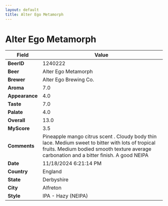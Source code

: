 ```yaml
---
layout: default
title: Alter Ego Metamorph
---
```


# Alter Ego Metamorph

| Field         | Value     |
|---------------|-----------|
| **BeerID** | 1240222 |
| **Beer** | Alter Ego Metamorph |
| **Brewer** | Alter Ego Brewing Co. |
| **Aroma** | 7.0 |
| **Appearance** | 4.0 |
| **Taste** | 7.0 |
| **Palate** | 4.0 |
| **Overall** | 13.0 |
| **MyScore** | 3.5 |
| **Comments** | Pineapple mango citrus scent . Cloudy body thin lace.  Medium sweet to bitter with lots of tropical fruits. Medium bodied smooth texture average carbonation and a bitter finish.  A good NEIPA |
| **Date** | 11/18/2024 6:21:14 PM |
| **Country** | England |
| **State** | Derbyshire |
| **City** | Alfreton |
| **Style** | IPA - Hazy (NEIPA) |

